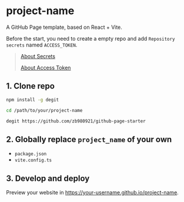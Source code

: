# project-name

A GitHub Page template, based on React + Vite.

Before the start, you need to create a empty repo and add `Repository secrets` named `ACCESS_TOKEN`.

> [About Secrets](https://docs.github.com/en/actions/security-guides/encrypted-secrets#about-encrypted-secrets)
> 
> [About Access Token](https://docs.github.com/en/authentication/keeping-your-account-and-data-secure/creating-a-personal-access-token#about-personal-access-tokens)

## 1. Clone repo

```bash
npm install -g degit

cd /path/to/your/project-name

degit https://github.com/zb980921/github-page-starter
```

## 2. Globally replace `project_name` of your own

- `package.json`
- `vite.config.ts`

## 3. Develop and deploy

Preview your website in https://your-username.github.io/project-name.
